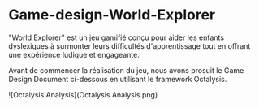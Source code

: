 # Game-design-World-Explorer
"World Explorer" est un jeu gamifié conçu pour aider les enfants dyslexiques à surmonter leurs difficultés d'apprentissage tout en offrant une expérience ludique et engageante.

Avant de commencer la réalisation du jeu, nous avons prosuit le Game Design Document ci-dessous en utilisant le framework Octalysis.

![Octalysis Analysis](Octalysis Analysis.png)
